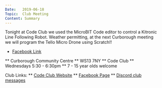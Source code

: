 ```yaml
---
Date:   2019-06-18
Topic:  Club Meeting
Content: Summary
---
```

Tonight at Code Club we used the MicroBIT Code editor to control a Kitronic Line Following Robot. Weather permitting, at the next Curborough meeting we will program the Tello Micro Drone using Scratch!!

* [Facebook Link](https://www.facebook.com/1481985248595237/posts/2101833229943766/)


** Curborough Community Centre
** WS13 7NY
** Code Club
** Wednesdays 5:30 - 6:30pm
** 7 - 15 year olds welcome

Club Links:
** [Code Club Website](https://lichfield-code-club.github.io/)
** [Facebook Page](https://www.facebook.com/LichfieldCoders)
** [Discord club messages](https://discord.gg/szz6xGK)
